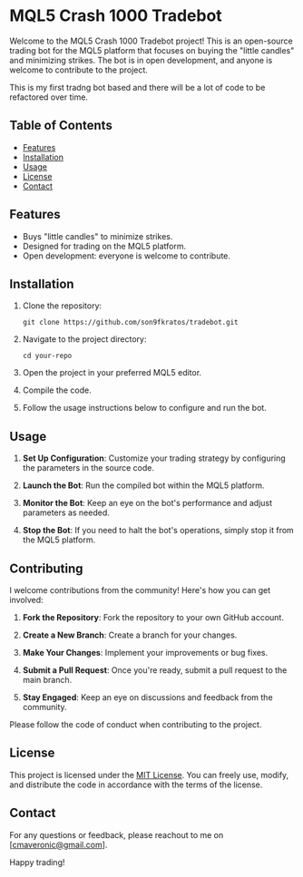 # MQL5 Crash 1000 Tradebot

Welcome to the MQL5 Crash 1000 Tradebot project! This is an open-source trading bot for the MQL5 platform that focuses on buying the "little candles" and minimizing strikes. The bot is in open development, and anyone is welcome to contribute to the project.

This is my first tradng bot based and there will be a lot of code to be refactored over time.

## Table of Contents

- [Features](#features)
- [Installation](#installation)
- [Usage](#usage)
- [License](#license)
- [Contact](#contact)

## Features

- Buys "little candles" to minimize strikes.
- Designed for trading on the MQL5 platform.
- Open development: everyone is welcome to contribute.

## Installation

1. Clone the repository:

    ```shell
    git clone https://github.com/son9fkratos/tradebot.git
    ```

2. Navigate to the project directory:

    ```shell
    cd your-repo
    ```

3. Open the project in your preferred MQL5 editor.

4. Compile the code.

5. Follow the usage instructions below to configure and run the bot.

## Usage

1. **Set Up Configuration**: Customize your trading strategy by configuring the parameters in the source code.

2. **Launch the Bot**: Run the compiled bot within the MQL5 platform.

3. **Monitor the Bot**: Keep an eye on the bot's performance and adjust parameters as needed.

4. **Stop the Bot**: If you need to halt the bot's operations, simply stop it from the MQL5 platform.

## Contributing

I welcome contributions from the community! Here's how you can get involved:

1. **Fork the Repository**: Fork the repository to your own GitHub account.

2. **Create a New Branch**: Create a branch for your changes.

3. **Make Your Changes**: Implement your improvements or bug fixes.

4. **Submit a Pull Request**: Once you're ready, submit a pull request to the main branch.

5. **Stay Engaged**: Keep an eye on discussions and feedback from the community.

Please follow the code of conduct when contributing to the project.

## License

This project is licensed under the [MIT License](LICENSE.md). You can freely use, modify, and distribute the code in accordance with the terms of the license.

## Contact

For any questions or feedback, please reachout to me on [cmaveronic@gmail.com].

Happy trading!
